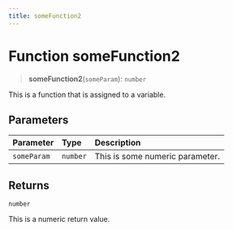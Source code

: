 ```yaml
---
title: someFunction2
---
```


# Function someFunction2

> **someFunction2**(`someParam`): `number`

This is a function that is assigned to a variable.

## Parameters

| Parameter | Type | Description |
| :------ | :------ | :------ |
| `someParam` | `number` | This is some numeric parameter. |

## Returns

`number`

This is a numeric return value.
